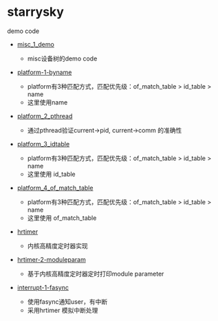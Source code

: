 # starrysky
demo code

- [misc_1_demo](https://github.com/tianzong2019/starrysky/tree/main/misc_1_demo)
  - misc设备树的demo code
  
- [platform-1-byname](https://github.com/tianzong2019/starrysky/tree/main/platform-1-byname)
  - platform有3种匹配方式，匹配优先级：of_match_table > id_table > name
  - 这里使用name
  
- [platform_2_pthread](https://github.com/tianzong2019/starrysky/tree/main/platform_2_pthread)
  - 通过pthread验证current->pid, current->comm 的准确性
  
- [platform_3_idtable](https://github.com/tianzong2019/starrysky/tree/main/platform_3_idtable)
  - platform有3种匹配方式，匹配优先级：of_match_table > id_table > name
  - 这里使用 id_table
  
- [platform_4_of_match_table](https://github.com/tianzong2019/starrysky/tree/main/platform_4_of_match_table)
  - platform有3种匹配方式，匹配优先级：of_match_table > id_table > name
  - 这里使用 of_match_table

- [hrtimer](https://github.com/tianzong2019/starrysky/tree/main/hrtimer)
  - 内核高精度定时器实现

- [hrtimer-2-moduleparam](https://github.com/tianzong2019/starrysky/tree/main/hrtimer-2-moduleparam)
  - 基于内核高精度定时器定时打印module parameter

- [interrupt-1-fasync](https://github.com/tianzong2019/starrysky/tree/main/interrupt-1-fasync)
  - 使用fasync通知user，有中断
  - 采用hrtimer 模拟中断处理



